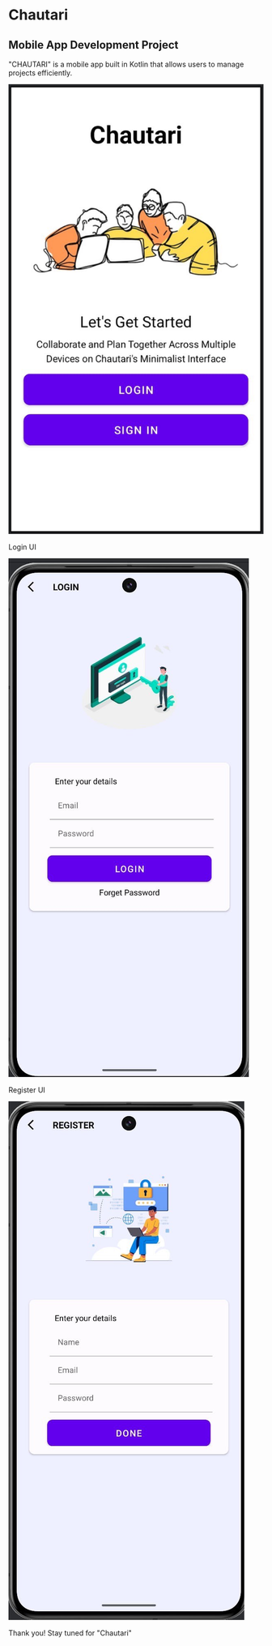 # Chautari
## Mobile App Development Project

"CHAUTARI" is a mobile app built in Kotlin that allows users to manage projects efficiently.

![Screenshot of the application](assets/img1.jpeg)

Login UI

![Screenshot of the application](assets/img3.jpeg)

Register UI

![Screenshot of the application](assets/img2.jpeg)


Thank you! Stay tuned for "Chautari"